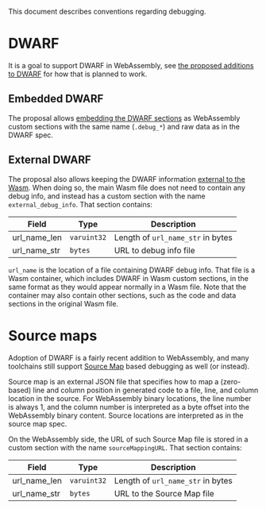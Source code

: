 This document describes conventions regarding debugging.

# DWARF

It is a goal to support DWARF in WebAssembly, see
[the proposed additions to DWARF](https://yurydelendik.github.io/webassembly-dwarf/)
for how that is planned to work.

## Embedded DWARF

The proposal allows [embedding the DWARF sections](https://yurydelendik.github.io/webassembly-dwarf/#embedding-DWARF)
as WebAssembly custom sections with the same name (`.debug_*`) and raw data as in the DWARF spec.

## External DWARF

The proposal also allows keeping the DWARF information
[external to the Wasm](https://yurydelendik.github.io/webassembly-dwarf/#external-DWARF).
When doing so, the main Wasm file does not need to contain any debug info, and
instead has a custom section with the name `external_debug_info`. That section
contains:

| Field        | Type        | Description                       |
| ------------ | ----------- | --------------------------------- |
| url_name_len | `varuint32` | Length of `url_name_str` in bytes |
| url_name_str | `bytes`     | URL to debug info file            |

`url_name` is the location of a file containing DWARF debug info. That file is
a Wasm container, which includes DWARF in Wasm custom sections, in the same
format as they would appear normally in a Wasm file. Note that the container may
also contain other sections, such as the code and data sections in the original
Wasm file.

# Source maps

Adoption of DWARF is a fairly recent addition to WebAssembly, and many toolchains still
support [Source Map](https://sourcemaps.info/spec.html) based debugging as well (or instead).

Source map is an external JSON file that specifies how to map a (zero-based) line and column
position in generated code to a file, line, and column location in the source. For
WebAssembly binary locations, the line number is always 1, and the column number
is interpreted as a byte offset into the WebAssembly binary content.
Source locations are interpreted as in the source map spec.

On the WebAssembly side, the URL of such Source Map file is stored in a custom section with the name
`sourceMappingURL`. That section contains:

| Field        | Type        | Description                       |
| ------------ | ----------- | --------------------------------- |
| url_name_len | `varuint32` | Length of `url_name_str` in bytes |
| url_name_str | `bytes`     | URL to the Source Map file        |
